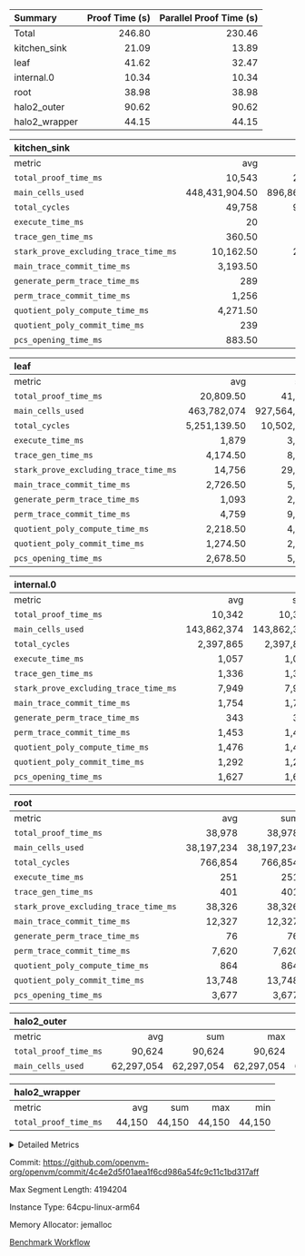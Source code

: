 | Summary | Proof Time (s) | Parallel Proof Time (s) |
|:---|---:|---:|
| Total |  246.80 |  230.46 |
| kitchen_sink |  21.09 |  13.89 |
| leaf |  41.62 |  32.47 |
| internal.0 |  10.34 |  10.34 |
| root |  38.98 |  38.98 |
| halo2_outer |  90.62 |  90.62 |
| halo2_wrapper |  44.15 |  44.15 |


| kitchen_sink |||||
|:---|---:|---:|---:|---:|
|metric|avg|sum|max|min|
| `total_proof_time_ms ` |  10,543 |  21,086 |  13,895 |  7,191 |
| `main_cells_used     ` |  448,431,904.50 |  896,863,809 |  632,432,647 |  264,431,162 |
| `total_cycles        ` |  49,758 |  99,516 |  85,850 |  13,666 |
| `execute_time_ms     ` |  20 |  40 |  31 |  9 |
| `trace_gen_time_ms   ` |  360.50 |  721 |  458 |  263 |
| `stark_prove_excluding_trace_time_ms` |  10,162.50 |  20,325 |  13,406 |  6,919 |
| `main_trace_commit_time_ms` |  3,193.50 |  6,387 |  4,378 |  2,009 |
| `generate_perm_trace_time_ms` |  289 |  578 |  381 |  197 |
| `perm_trace_commit_time_ms` |  1,256 |  2,512 |  1,671 |  841 |
| `quotient_poly_compute_time_ms` |  4,271.50 |  8,543 |  5,668 |  2,875 |
| `quotient_poly_commit_time_ms` |  239 |  478 |  273 |  205 |
| `pcs_opening_time_ms ` |  883.50 |  1,767 |  988 |  779 |

| leaf |||||
|:---|---:|---:|---:|---:|
|metric|avg|sum|max|min|
| `total_proof_time_ms ` |  20,809.50 |  41,619 |  32,472 |  9,147 |
| `main_cells_used     ` |  463,782,074 |  927,564,148 |  739,553,780 |  188,010,368 |
| `total_cycles        ` |  5,251,139.50 |  10,502,279 |  8,097,572 |  2,404,707 |
| `execute_time_ms     ` |  1,879 |  3,758 |  2,846 |  912 |
| `trace_gen_time_ms   ` |  4,174.50 |  8,349 |  6,563 |  1,786 |
| `stark_prove_excluding_trace_time_ms` |  14,756 |  29,512 |  23,063 |  6,449 |
| `main_trace_commit_time_ms` |  2,726.50 |  5,453 |  4,316 |  1,137 |
| `generate_perm_trace_time_ms` |  1,093 |  2,186 |  1,731 |  455 |
| `perm_trace_commit_time_ms` |  4,759 |  9,518 |  7,601 |  1,917 |
| `quotient_poly_compute_time_ms` |  2,218.50 |  4,437 |  3,434 |  1,003 |
| `quotient_poly_commit_time_ms` |  1,274.50 |  2,549 |  1,929 |  620 |
| `pcs_opening_time_ms ` |  2,678.50 |  5,357 |  4,046 |  1,311 |

| internal.0 |||||
|:---|---:|---:|---:|---:|
|metric|avg|sum|max|min|
| `total_proof_time_ms ` |  10,342 |  10,342 |  10,342 |  10,342 |
| `main_cells_used     ` |  143,862,374 |  143,862,374 |  143,862,374 |  143,862,374 |
| `total_cycles        ` |  2,397,865 |  2,397,865 |  2,397,865 |  2,397,865 |
| `execute_time_ms     ` |  1,057 |  1,057 |  1,057 |  1,057 |
| `trace_gen_time_ms   ` |  1,336 |  1,336 |  1,336 |  1,336 |
| `stark_prove_excluding_trace_time_ms` |  7,949 |  7,949 |  7,949 |  7,949 |
| `main_trace_commit_time_ms` |  1,754 |  1,754 |  1,754 |  1,754 |
| `generate_perm_trace_time_ms` |  343 |  343 |  343 |  343 |
| `perm_trace_commit_time_ms` |  1,453 |  1,453 |  1,453 |  1,453 |
| `quotient_poly_compute_time_ms` |  1,476 |  1,476 |  1,476 |  1,476 |
| `quotient_poly_commit_time_ms` |  1,292 |  1,292 |  1,292 |  1,292 |
| `pcs_opening_time_ms ` |  1,627 |  1,627 |  1,627 |  1,627 |

| root |||||
|:---|---:|---:|---:|---:|
|metric|avg|sum|max|min|
| `total_proof_time_ms ` |  38,978 |  38,978 |  38,978 |  38,978 |
| `main_cells_used     ` |  38,197,234 |  38,197,234 |  38,197,234 |  38,197,234 |
| `total_cycles        ` |  766,854 |  766,854 |  766,854 |  766,854 |
| `execute_time_ms     ` |  251 |  251 |  251 |  251 |
| `trace_gen_time_ms   ` |  401 |  401 |  401 |  401 |
| `stark_prove_excluding_trace_time_ms` |  38,326 |  38,326 |  38,326 |  38,326 |
| `main_trace_commit_time_ms` |  12,327 |  12,327 |  12,327 |  12,327 |
| `generate_perm_trace_time_ms` |  76 |  76 |  76 |  76 |
| `perm_trace_commit_time_ms` |  7,620 |  7,620 |  7,620 |  7,620 |
| `quotient_poly_compute_time_ms` |  864 |  864 |  864 |  864 |
| `quotient_poly_commit_time_ms` |  13,748 |  13,748 |  13,748 |  13,748 |
| `pcs_opening_time_ms ` |  3,677 |  3,677 |  3,677 |  3,677 |

| halo2_outer |||||
|:---|---:|---:|---:|---:|
|metric|avg|sum|max|min|
| `total_proof_time_ms ` |  90,624 |  90,624 |  90,624 |  90,624 |
| `main_cells_used     ` |  62,297,054 |  62,297,054 |  62,297,054 |  62,297,054 |

| halo2_wrapper |||||
|:---|---:|---:|---:|---:|
|metric|avg|sum|max|min|
| `total_proof_time_ms ` |  44,150 |  44,150 |  44,150 |  44,150 |



<details>
<summary>Detailed Metrics</summary>

|  | execute_time_ms |
| --- |
|  | 254 | 

| group | total_proof_time_ms | num_segments | main_cells_used |
| --- | --- | --- | --- |
| halo2_outer | 90,624 |  | 62,297,054 | 
| halo2_wrapper | 44,150 |  |  | 
| kitchen_sink |  | 2 |  | 

| group | air_name | idx | rows | prep_cols | perm_cols | main_cols | cells |
| --- | --- | --- | --- | --- | --- | --- | --- |
| internal.0 | AccessAdapterAir<2> | 0 | 524,288 |  | 12 | 11 | 12,058,624 | 
| internal.0 | AccessAdapterAir<4> | 0 | 262,144 |  | 12 | 13 | 6,553,600 | 
| internal.0 | AccessAdapterAir<8> | 0 | 8,192 |  | 12 | 17 | 237,568 | 
| internal.0 | FriReducedOpeningAir | 0 | 1,048,576 |  | 44 | 27 | 74,448,896 | 
| internal.0 | JalRangeCheckAir | 0 | 131,072 |  | 16 | 12 | 3,670,016 | 
| internal.0 | NativePoseidon2Air<BabyBearParameters>, 1> | 0 | 262,144 |  | 160 | 398 | 146,276,352 | 
| internal.0 | PhantomAir | 0 | 65,536 |  | 8 | 6 | 917,504 | 
| internal.0 | ProgramAir | 0 | 131,072 |  | 8 | 10 | 2,359,296 | 
| internal.0 | VariableRangeCheckerAir | 0 | 262,144 | 2 | 8 | 1 | 2,359,296 | 
| internal.0 | VmAirWrapper<AluNativeAdapterAir, FieldArithmeticCoreAir> | 0 | 2,097,152 |  | 20 | 29 | 102,760,448 | 
| internal.0 | VmAirWrapper<BranchNativeAdapterAir, BranchEqualCoreAir<1> | 0 | 262,144 |  | 16 | 23 | 10,223,616 | 
| internal.0 | VmAirWrapper<NativeAdapterAir<2, 0>, PublicValuesCoreAir> | 0 | 64 |  | 16 | 23 | 2,496 | 
| internal.0 | VmAirWrapper<NativeLoadStoreAdapterAir<1>, NativeLoadStoreCoreAir<1> | 0 | 524,288 |  | 24 | 21 | 23,592,960 | 
| internal.0 | VmAirWrapper<NativeLoadStoreAdapterAir<4>, NativeLoadStoreCoreAir<4> | 0 | 262,144 |  | 24 | 27 | 13,369,344 | 
| internal.0 | VmAirWrapper<NativeVectorizedAdapterAir<4>, FieldExtensionCoreAir> | 0 | 262,144 |  | 20 | 38 | 15,204,352 | 
| internal.0 | VmConnectorAir | 0 | 2 | 1 | 12 | 5 | 34 | 
| internal.0 | VolatileBoundaryAir | 0 | 262,144 |  | 12 | 12 | 6,291,456 | 
| leaf | AccessAdapterAir<2> | 0 | 4,194,304 |  | 16 | 11 | 113,246,208 | 
| leaf | AccessAdapterAir<2> | 1 | 1,048,576 |  | 16 | 11 | 28,311,552 | 
| leaf | AccessAdapterAir<4> | 0 | 2,097,152 |  | 16 | 13 | 60,817,408 | 
| leaf | AccessAdapterAir<4> | 1 | 524,288 |  | 16 | 13 | 15,204,352 | 
| leaf | AccessAdapterAir<8> | 0 | 131,072 |  | 16 | 17 | 4,325,376 | 
| leaf | AccessAdapterAir<8> | 1 | 16,384 |  | 16 | 17 | 540,672 | 
| leaf | FriReducedOpeningAir | 0 | 8,388,608 |  | 84 | 27 | 931,135,488 | 
| leaf | FriReducedOpeningAir | 1 | 2,097,152 |  | 84 | 27 | 232,783,872 | 
| leaf | JalRangeCheckAir | 0 | 131,072 |  | 28 | 12 | 5,242,880 | 
| leaf | JalRangeCheckAir | 1 | 65,536 |  | 28 | 12 | 2,621,440 | 
| leaf | NativePoseidon2Air<BabyBearParameters>, 1> | 0 | 1,048,576 |  | 312 | 398 | 744,488,960 | 
| leaf | NativePoseidon2Air<BabyBearParameters>, 1> | 1 | 262,144 |  | 312 | 398 | 186,122,240 | 
| leaf | PhantomAir | 0 | 32,768 |  | 12 | 6 | 589,824 | 
| leaf | PhantomAir | 1 | 32,768 |  | 12 | 6 | 589,824 | 
| leaf | ProgramAir | 0 | 2,097,152 |  | 8 | 10 | 37,748,736 | 
| leaf | ProgramAir | 1 | 2,097,152 |  | 8 | 10 | 37,748,736 | 
| leaf | VariableRangeCheckerAir | 0 | 262,144 | 2 | 8 | 1 | 2,359,296 | 
| leaf | VariableRangeCheckerAir | 1 | 262,144 | 2 | 8 | 1 | 2,359,296 | 
| leaf | VmAirWrapper<AluNativeAdapterAir, FieldArithmeticCoreAir> | 0 | 8,388,608 |  | 36 | 29 | 545,259,520 | 
| leaf | VmAirWrapper<AluNativeAdapterAir, FieldArithmeticCoreAir> | 1 | 2,097,152 |  | 36 | 29 | 136,314,880 | 
| leaf | VmAirWrapper<BranchNativeAdapterAir, BranchEqualCoreAir<1> | 0 | 1,048,576 |  | 28 | 23 | 53,477,376 | 
| leaf | VmAirWrapper<BranchNativeAdapterAir, BranchEqualCoreAir<1> | 1 | 524,288 |  | 28 | 23 | 26,738,688 | 
| leaf | VmAirWrapper<NativeAdapterAir<2, 0>, PublicValuesCoreAir> | 0 | 64 |  | 28 | 27 | 3,520 | 
| leaf | VmAirWrapper<NativeAdapterAir<2, 0>, PublicValuesCoreAir> | 1 | 64 |  | 28 | 27 | 3,520 | 
| leaf | VmAirWrapper<NativeLoadStoreAdapterAir<1>, NativeLoadStoreCoreAir<1> | 0 | 2,097,152 |  | 40 | 21 | 127,926,272 | 
| leaf | VmAirWrapper<NativeLoadStoreAdapterAir<1>, NativeLoadStoreCoreAir<1> | 1 | 524,288 |  | 40 | 21 | 31,981,568 | 
| leaf | VmAirWrapper<NativeLoadStoreAdapterAir<4>, NativeLoadStoreCoreAir<4> | 0 | 524,288 |  | 40 | 27 | 35,127,296 | 
| leaf | VmAirWrapper<NativeLoadStoreAdapterAir<4>, NativeLoadStoreCoreAir<4> | 1 | 131,072 |  | 40 | 27 | 8,781,824 | 
| leaf | VmAirWrapper<NativeVectorizedAdapterAir<4>, FieldExtensionCoreAir> | 0 | 1,048,576 |  | 36 | 38 | 77,594,624 | 
| leaf | VmAirWrapper<NativeVectorizedAdapterAir<4>, FieldExtensionCoreAir> | 1 | 262,144 |  | 36 | 38 | 19,398,656 | 
| leaf | VmConnectorAir | 0 | 2 | 1 | 16 | 5 | 42 | 
| leaf | VmConnectorAir | 1 | 2 | 1 | 16 | 5 | 42 | 
| leaf | VolatileBoundaryAir | 0 | 1,048,576 |  | 20 | 12 | 33,554,432 | 
| leaf | VolatileBoundaryAir | 1 | 524,288 |  | 20 | 12 | 16,777,216 | 
| root | AccessAdapterAir<2> | 0 | 262,144 |  | 8 | 11 | 4,980,736 | 
| root | AccessAdapterAir<4> | 0 | 131,072 |  | 8 | 13 | 2,752,512 | 
| root | AccessAdapterAir<8> | 0 | 4,096 |  | 8 | 17 | 102,400 | 
| root | FriReducedOpeningAir | 0 | 131,072 |  | 24 | 27 | 6,684,672 | 
| root | JalRangeCheckAir | 0 | 32,768 |  | 12 | 12 | 786,432 | 
| root | NativePoseidon2Air<BabyBearParameters>, 1> | 0 | 32,768 |  | 84 | 398 | 15,794,176 | 
| root | PhantomAir | 0 | 8,192 |  | 8 | 6 | 114,688 | 
| root | ProgramAir | 0 | 131,072 |  | 8 | 10 | 2,359,296 | 
| root | VariableRangeCheckerAir | 0 | 262,144 | 2 | 8 | 1 | 2,359,296 | 
| root | VmAirWrapper<AluNativeAdapterAir, FieldArithmeticCoreAir> | 0 | 524,288 |  | 12 | 29 | 21,495,808 | 
| root | VmAirWrapper<BranchNativeAdapterAir, BranchEqualCoreAir<1> | 0 | 131,072 |  | 12 | 23 | 4,587,520 | 
| root | VmAirWrapper<NativeAdapterAir<2, 0>, PublicValuesCoreAir> | 0 | 64 |  | 12 | 22 | 2,176 | 
| root | VmAirWrapper<NativeLoadStoreAdapterAir<1>, NativeLoadStoreCoreAir<1> | 0 | 262,144 |  | 16 | 21 | 9,699,328 | 
| root | VmAirWrapper<NativeLoadStoreAdapterAir<4>, NativeLoadStoreCoreAir<4> | 0 | 65,536 |  | 16 | 27 | 2,818,048 | 
| root | VmAirWrapper<NativeVectorizedAdapterAir<4>, FieldExtensionCoreAir> | 0 | 65,536 |  | 12 | 38 | 3,276,800 | 
| root | VmConnectorAir | 0 | 2 | 1 | 8 | 5 | 26 | 
| root | VolatileBoundaryAir | 0 | 131,072 |  | 8 | 12 | 2,621,440 | 

| group | air_name | segment | rows | prep_cols | perm_cols | main_cols | cells |
| --- | --- | --- | --- | --- | --- | --- | --- |
| kitchen_sink | AccessAdapterAir<16> | 0 | 131,072 |  | 16 | 25 | 5,373,952 | 
| kitchen_sink | AccessAdapterAir<16> | 1 | 65,536 |  | 16 | 25 | 2,686,976 | 
| kitchen_sink | AccessAdapterAir<32> | 0 | 8,192 |  | 16 | 41 | 466,944 | 
| kitchen_sink | AccessAdapterAir<32> | 1 | 1,024 |  | 16 | 41 | 58,368 | 
| kitchen_sink | AccessAdapterAir<4> | 0 | 256 |  | 16 | 13 | 7,424 | 
| kitchen_sink | AccessAdapterAir<8> | 0 | 262,144 |  | 16 | 17 | 8,650,752 | 
| kitchen_sink | AccessAdapterAir<8> | 1 | 131,072 |  | 16 | 17 | 4,325,376 | 
| kitchen_sink | BitwiseOperationLookupAir<8> | 0 | 65,536 | 3 | 8 | 2 | 655,360 | 
| kitchen_sink | BitwiseOperationLookupAir<8> | 1 | 65,536 | 3 | 8 | 2 | 655,360 | 
| kitchen_sink | KeccakVmAir | 0 | 262,144 |  | 1,056 | 3,163 | 1,105,985,536 | 
| kitchen_sink | KeccakVmAir | 1 | 131,072 |  | 1,056 | 3,163 | 552,992,768 | 
| kitchen_sink | MemoryMerkleAir<8> | 0 | 8,192 |  | 16 | 32 | 393,216 | 
| kitchen_sink | MemoryMerkleAir<8> | 1 | 4,096 |  | 16 | 32 | 196,608 | 
| kitchen_sink | PersistentBoundaryAir<8> | 0 | 8,192 |  | 12 | 20 | 262,144 | 
| kitchen_sink | PersistentBoundaryAir<8> | 1 | 4,096 |  | 12 | 20 | 131,072 | 
| kitchen_sink | PhantomAir | 0 | 1 |  | 12 | 6 | 18 | 
| kitchen_sink | PhantomAir | 1 | 1 |  | 12 | 6 | 18 | 
| kitchen_sink | Poseidon2PeripheryAir<BabyBearParameters>, 1> | 0 | 4,096 |  | 8 | 300 | 1,261,568 | 
| kitchen_sink | Poseidon2PeripheryAir<BabyBearParameters>, 1> | 1 | 4,096 |  | 8 | 300 | 1,261,568 | 
| kitchen_sink | ProgramAir | 0 | 8,192 |  | 8 | 10 | 147,456 | 
| kitchen_sink | ProgramAir | 1 | 8,192 |  | 8 | 10 | 147,456 | 
| kitchen_sink | RangeTupleCheckerAir<2> | 0 | 2,097,152 | 2 | 8 | 1 | 18,874,368 | 
| kitchen_sink | RangeTupleCheckerAir<2> | 1 | 2,097,152 | 2 | 8 | 1 | 18,874,368 | 
| kitchen_sink | Sha256VmAir | 0 | 262,144 |  | 108 | 470 | 151,519,232 | 
| kitchen_sink | Sha256VmAir | 1 | 131,072 |  | 108 | 470 | 75,759,616 | 
| kitchen_sink | VariableRangeCheckerAir | 0 | 262,144 | 2 | 8 | 1 | 2,359,296 | 
| kitchen_sink | VariableRangeCheckerAir | 1 | 262,144 | 2 | 8 | 1 | 2,359,296 | 
| kitchen_sink | VmAirWrapper<Rv32BaseAluAdapterAir, BaseAluCoreAir<4, 8> | 0 | 32,768 |  | 52 | 36 | 2,883,584 | 
| kitchen_sink | VmAirWrapper<Rv32BaseAluAdapterAir, BaseAluCoreAir<4, 8> | 1 | 4,096 |  | 52 | 36 | 360,448 | 
| kitchen_sink | VmAirWrapper<Rv32BaseAluAdapterAir, LessThanCoreAir<4, 8> | 0 | 2,048 |  | 40 | 37 | 157,696 | 
| kitchen_sink | VmAirWrapper<Rv32BaseAluAdapterAir, LessThanCoreAir<4, 8> | 1 | 256 |  | 40 | 37 | 19,712 | 
| kitchen_sink | VmAirWrapper<Rv32BaseAluAdapterAir, ShiftCoreAir<4, 8> | 0 | 4,096 |  | 52 | 53 | 430,080 | 
| kitchen_sink | VmAirWrapper<Rv32BaseAluAdapterAir, ShiftCoreAir<4, 8> | 1 | 1,024 |  | 52 | 53 | 107,520 | 
| kitchen_sink | VmAirWrapper<Rv32BranchAdapterAir, BranchEqualCoreAir<4> | 0 | 4,096 |  | 28 | 26 | 221,184 | 
| kitchen_sink | VmAirWrapper<Rv32BranchAdapterAir, BranchEqualCoreAir<4> | 1 | 512 |  | 28 | 26 | 27,648 | 
| kitchen_sink | VmAirWrapper<Rv32BranchAdapterAir, BranchLessThanCoreAir<4, 8> | 0 | 4,096 |  | 32 | 32 | 262,144 | 
| kitchen_sink | VmAirWrapper<Rv32BranchAdapterAir, BranchLessThanCoreAir<4, 8> | 1 | 512 |  | 32 | 32 | 32,768 | 
| kitchen_sink | VmAirWrapper<Rv32CondRdWriteAdapterAir, Rv32JalLuiCoreAir> | 0 | 256 |  | 28 | 18 | 11,776 | 
| kitchen_sink | VmAirWrapper<Rv32CondRdWriteAdapterAir, Rv32JalLuiCoreAir> | 1 | 32 |  | 28 | 18 | 1,472 | 
| kitchen_sink | VmAirWrapper<Rv32HeapAdapterAir<2, 32, 32>, BaseAluCoreAir<32, 8> | 0 | 1,024 |  | 192 | 168 | 368,640 | 
| kitchen_sink | VmAirWrapper<Rv32HeapAdapterAir<2, 32, 32>, BaseAluCoreAir<32, 8> | 1 | 256 |  | 192 | 168 | 92,160 | 
| kitchen_sink | VmAirWrapper<Rv32HeapAdapterAir<2, 32, 32>, LessThanCoreAir<32, 8> | 0 | 1,024 |  | 68 | 169 | 242,688 | 
| kitchen_sink | VmAirWrapper<Rv32HeapAdapterAir<2, 32, 32>, LessThanCoreAir<32, 8> | 1 | 128 |  | 68 | 169 | 30,336 | 
| kitchen_sink | VmAirWrapper<Rv32HeapAdapterAir<2, 32, 32>, MultiplicationCoreAir<32, 8> | 0 | 256 |  | 192 | 164 | 91,136 | 
| kitchen_sink | VmAirWrapper<Rv32HeapAdapterAir<2, 32, 32>, MultiplicationCoreAir<32, 8> | 1 | 64 |  | 192 | 164 | 22,784 | 
| kitchen_sink | VmAirWrapper<Rv32HeapAdapterAir<2, 32, 32>, ShiftCoreAir<32, 8> | 0 | 512 |  | 164 | 241 | 207,360 | 
| kitchen_sink | VmAirWrapper<Rv32HeapAdapterAir<2, 32, 32>, ShiftCoreAir<32, 8> | 1 | 128 |  | 164 | 241 | 51,840 | 
| kitchen_sink | VmAirWrapper<Rv32HeapBranchAdapterAir<2, 32>, BranchEqualCoreAir<32> | 0 | 256 |  | 48 | 124 | 44,032 | 
| kitchen_sink | VmAirWrapper<Rv32HeapBranchAdapterAir<2, 32>, BranchEqualCoreAir<32> | 1 | 64 |  | 48 | 124 | 11,008 | 
| kitchen_sink | VmAirWrapper<Rv32IsEqualModAdapterAir<2, 1, 32, 32>, ModularIsEqualCoreAir<32, 4, 8> | 0 | 4 |  | 56 | 166 | 888 | 
| kitchen_sink | VmAirWrapper<Rv32IsEqualModAdapterAir<2, 3, 16, 48>, ModularIsEqualCoreAir<48, 4, 8> | 0 | 1 |  | 88 | 242 | 330 | 
| kitchen_sink | VmAirWrapper<Rv32JalrAdapterAir, Rv32JalrCoreAir> | 0 | 1,024 |  | 36 | 28 | 65,536 | 
| kitchen_sink | VmAirWrapper<Rv32JalrAdapterAir, Rv32JalrCoreAir> | 1 | 256 |  | 36 | 28 | 16,384 | 
| kitchen_sink | VmAirWrapper<Rv32LoadStoreAdapterAir, LoadStoreCoreAir<4> | 0 | 65,536 |  | 52 | 41 | 6,094,848 | 
| kitchen_sink | VmAirWrapper<Rv32LoadStoreAdapterAir, LoadStoreCoreAir<4> | 1 | 16,384 |  | 52 | 41 | 1,523,712 | 
| kitchen_sink | VmAirWrapper<Rv32MultAdapterAir, MultiplicationCoreAir<4, 8> | 0 | 4 |  | 52 | 31 | 332 | 
| kitchen_sink | VmAirWrapper<Rv32RdWriteAdapterAir, Rv32AuipcCoreAir> | 0 | 512 |  | 28 | 20 | 24,576 | 
| kitchen_sink | VmAirWrapper<Rv32RdWriteAdapterAir, Rv32AuipcCoreAir> | 1 | 128 |  | 28 | 20 | 6,144 | 
| kitchen_sink | VmAirWrapper<Rv32VecHeapAdapterAir<1, 2, 2, 32, 32>, FieldExpressionCoreAir> | 0 | 1 |  | 836 | 547 | 1,383 | 
| kitchen_sink | VmAirWrapper<Rv32VecHeapAdapterAir<1, 6, 6, 16, 16>, FieldExpressionCoreAir> | 0 | 1 |  | 1,668 | 1,020 | 2,688 | 
| kitchen_sink | VmAirWrapper<Rv32VecHeapAdapterAir<2, 1, 1, 32, 32>, FieldExpressionCoreAir> | 0 | 64 |  | 384 | 294 | 41,920 | 
| kitchen_sink | VmAirWrapper<Rv32VecHeapAdapterAir<2, 2, 2, 32, 32>, FieldExpressionCoreAir> | 0 | 1 |  | 860 | 625 | 1,485 | 
| kitchen_sink | VmAirWrapper<Rv32VecHeapAdapterAir<2, 3, 3, 16, 16>, FieldExpressionCoreAir> | 0 | 1 |  | 496 | 393 | 889 | 
| kitchen_sink | VmAirWrapper<Rv32VecHeapAdapterAir<2, 6, 6, 16, 16>, FieldExpressionCoreAir> | 0 | 1 |  | 1,340 | 949 | 2,289 | 
| kitchen_sink | VmConnectorAir | 0 | 2 | 1 | 16 | 5 | 42 | 
| kitchen_sink | VmConnectorAir | 1 | 2 | 1 | 16 | 5 | 42 | 

| group | idx | trace_gen_time_ms | total_proof_time_ms | total_cycles | total_cells | stark_prove_excluding_trace_time_ms | quotient_poly_compute_time_ms | quotient_poly_commit_time_ms | perm_trace_commit_time_ms | pcs_opening_time_ms | main_trace_commit_time_ms | main_cells_used | generate_perm_trace_time_ms | execute_time_ms |
| --- | --- | --- | --- | --- | --- | --- | --- | --- | --- | --- | --- | --- | --- | --- |
| internal.0 | 0 | 1,336 | 10,342 | 2,397,865 | 420,325,858 | 7,949 | 1,476 | 1,292 | 1,453 | 1,627 | 1,754 | 143,862,374 | 343 | 1,057 | 
| leaf | 0 | 6,563 | 32,472 | 8,097,572 | 2,772,897,258 | 23,063 | 3,434 | 1,929 | 7,601 | 4,046 | 4,316 | 739,553,780 | 1,731 | 2,846 | 
| leaf | 1 | 1,786 | 9,147 | 2,404,707 | 746,278,378 | 6,449 | 1,003 | 620 | 1,917 | 1,311 | 1,137 | 188,010,368 | 455 | 912 | 
| root | 0 | 401 | 38,978 | 766,854 | 80,435,354 | 38,326 | 864 | 13,748 | 7,620 | 3,677 | 12,327 | 38,197,234 | 76 | 251 | 

| group | idx | trace_height_constraint | weighted_sum | threshold |
| --- | --- | --- | --- | --- |
| internal.0 | 0 | 0 | 10,354,820 | 2,013,265,921 | 
| internal.0 | 0 | 1 | 58,745,088 | 2,013,265,921 | 
| internal.0 | 0 | 2 | 5,177,410 | 2,013,265,921 | 
| internal.0 | 0 | 3 | 58,999,044 | 2,013,265,921 | 
| internal.0 | 0 | 4 | 524,288 | 2,013,265,921 | 
| internal.0 | 0 | 5 | 134,193,866 | 2,013,265,921 | 
| leaf | 0 | 0 | 47,513,732 | 2,013,265,921 | 
| leaf | 0 | 1 | 316,276,992 | 2,013,265,921 | 
| leaf | 0 | 2 | 23,756,866 | 2,013,265,921 | 
| leaf | 0 | 3 | 313,262,340 | 2,013,265,921 | 
| leaf | 0 | 4 | 2,097,152 | 2,013,265,921 | 
| leaf | 0 | 5 | 705,266,378 | 2,013,265,921 | 
| leaf | 1 | 0 | 12,517,508 | 2,013,265,921 | 
| leaf | 1 | 1 | 80,658,688 | 2,013,265,921 | 
| leaf | 1 | 2 | 6,258,754 | 2,013,265,921 | 
| leaf | 1 | 3 | 80,773,380 | 2,013,265,921 | 
| leaf | 1 | 4 | 524,288 | 2,013,265,921 | 
| leaf | 1 | 5 | 183,091,914 | 2,013,265,921 | 
| root | 0 | 0 | 2,252,928 | 2,013,265,921 | 
| root | 0 | 1 | 14,557,184 | 2,013,265,921 | 
| root | 0 | 2 | 1,126,464 | 2,013,265,921 | 
| root | 0 | 3 | 15,540,224 | 2,013,265,921 | 
| root | 0 | 4 | 262,144 | 2,013,265,921 | 
| root | 0 | 5 | 34,263,234 | 2,013,265,921 | 

| group | segment | trace_gen_time_ms | total_proof_time_ms | total_cycles | total_cells | stark_prove_excluding_trace_time_ms | quotient_poly_compute_time_ms | quotient_poly_commit_time_ms | perm_trace_commit_time_ms | pcs_opening_time_ms | main_trace_commit_time_ms | main_cells_used | generate_perm_trace_time_ms | execute_time_ms |
| --- | --- | --- | --- | --- | --- | --- | --- | --- | --- | --- | --- | --- | --- | --- |
| kitchen_sink | 0 | 458 | 13,895 | 85,850 | 1,307,172,505 | 13,406 | 5,668 | 273 | 1,671 | 988 | 4,378 | 632,432,647 | 381 | 31 | 
| kitchen_sink | 1 | 263 | 7,191 | 13,666 | 661,752,828 | 6,919 | 2,875 | 205 | 841 | 779 | 2,009 | 264,431,162 | 197 | 9 | 

| group | segment | trace_height_constraint | weighted_sum | threshold |
| --- | --- | --- | --- | --- |
| kitchen_sink | 0 | 0 | 1,283,968 | 2,013,265,921 | 
| kitchen_sink | 0 | 1 | 28,130,892 | 2,013,265,921 | 
| kitchen_sink | 0 | 2 | 641,984 | 2,013,265,921 | 
| kitchen_sink | 0 | 3 | 27,917,115 | 2,013,265,921 | 
| kitchen_sink | 0 | 4 | 32,768 | 2,013,265,921 | 
| kitchen_sink | 0 | 5 | 16,384 | 2,013,265,921 | 
| kitchen_sink | 0 | 6 | 42,978,158 | 2,013,265,921 | 
| kitchen_sink | 0 | 7 | 524,288 | 2,013,265,921 | 
| kitchen_sink | 0 | 8 | 8,208 | 2,013,265,921 | 
| kitchen_sink | 0 | 9 | 104,036,421 | 2,013,265,921 | 
| kitchen_sink | 1 | 0 | 571,974 | 2,013,265,921 | 
| kitchen_sink | 1 | 1 | 13,847,616 | 2,013,265,921 | 
| kitchen_sink | 1 | 2 | 285,987 | 2,013,265,921 | 
| kitchen_sink | 1 | 3 | 13,689,028 | 2,013,265,921 | 
| kitchen_sink | 1 | 4 | 16,384 | 2,013,265,921 | 
| kitchen_sink | 1 | 5 | 8,192 | 2,013,265,921 | 
| kitchen_sink | 1 | 6 | 21,403,936 | 2,013,265,921 | 
| kitchen_sink | 1 | 7 | 262,144 | 2,013,265,921 | 
| kitchen_sink | 1 | 8 | 2,048 | 2,013,265,921 | 
| kitchen_sink | 1 | 9 | 52,589,965 | 2,013,265,921 | 

</details>


Commit: https://github.com/openvm-org/openvm/commit/4c4e2d5f01aea1f6cd986a54fc9c11c1bd317aff

Max Segment Length: 4194204

Instance Type: 64cpu-linux-arm64

Memory Allocator: jemalloc

[Benchmark Workflow](https://github.com/openvm-org/openvm/actions/runs/14414890695)
